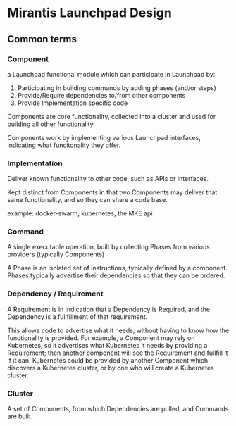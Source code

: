 # Mirantis Launchpad Design

## Common terms 

### Component

a Launchpad functional module which can participate in Launchpad by:

1. Participating in building commands by adding phases (and/or steps)
2. Provide/Require dependencies to/from other components
3. Provide Implementation specific code

Components are core functionality, collected into a cluster and used 
for building all other functionality.

Components work by implementing various Launchpad interfaces, indicating
what funcitonality they offer.

### Implementation 

Deliver known functionality to other code, such as APIs or interfaces.

Kept distinct from Components in that two Components may deliver that same
functionality, and so they can share a code base.

example: docker-swarm, kubernetes, the MKE api

### Command 

A single executable operation, built by collecting Phases from various 
providers (typically Components)

A Phase is an isolated set of instructions, typically defined by a 
component. Phases typically advertise their dependencies so that they
can be ordered.

### Dependency / Requirement 

A Requirement is in indication that a Dependency is Required, and the
Dependency is a fullfillment of that requirement.

This allows code to advertise what it needs, without having to know 
how the functionality is provided.  For example, a Component may rely
on Kubernetes, so it advertises what Kubernetes it needs by providing a
Requirement; then another component will see the Requirement and fullfill
it if it can.  Kubernetes could be provided by another Component which 
discovers a Kubernetes cluster, or by one who will create a Kubernetes 
cluster.

### Cluster 

A set of Components, from which Dependencies are pulled, and Commands 
are built.

